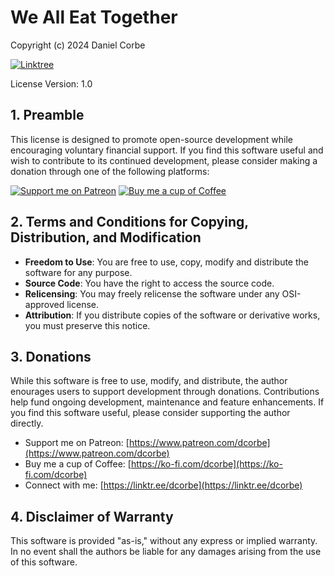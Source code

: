 # We All Eat Together
Copyright (c) 2024 Daniel Corbe 

[![Linktree](https://img.shields.io/badge/Connect-Linktree-green?style=for-the-badge)](https://linktr.ee/YOURNAME)

License Version: 1.0

## 1. Preamble
This license is designed to promote open-source development while encouraging voluntary financial support. If you find 
this software useful and wish to contribute to its continued development, please consider making a donation through one 
of the following platforms:

[![Support me on Patreon](https://img.shields.io/badge/Support-Patreon-orange?style=for-the-badge)](https://patreon.com/Ydcorbe)
[![Buy me a cup of Coffee](https://img.shields.io/badge/Support-Ko--fi-blue?style=for-the-badge)](https://ko-fi.com/dcorbe)


## 2. Terms and Conditions for Copying, Distribution, and Modification
* **Freedom to Use**: You are free to use, copy, modify and distribute the software for any purpose.
* **Source Code**: You have the right to access the source code.
* **Relicensing**: You may freely relicense the software under any OSI-approved license.
* **Attribution**: If you distribute copies of the software or derivative works, you must preserve this notice.

## 3. Donations
While this software is free to use, modify, and distribute, the author enourages users to support development through
donations.  Contributions help fund ongoing development, maintenance and feature enhancements.  If you find this
software useful, please consider supporting the author directly.

* Support me on Patreon: [https://www.patreon.com/dcorbe](https://www.patreon.com/dcorbe)
* Buy me a cup of Coffee: [https://ko-fi.com/dcorbe](https://ko-fi.com/dcorbe)
* Connect with me: [https://linktr.ee/dcorbe](https://linktr.ee/dcorbe)

## 4. Disclaimer of Warranty
This software is provided "as-is," without any express or implied warranty. In no event shall the authors be liable for 
any damages arising from the use of this software.
